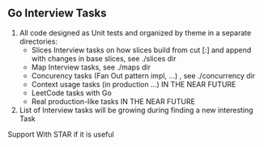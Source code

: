 ## Go Interview Tasks

1. All code designed as Unit tests and organized by theme in a separate directories:
   * Slices Interview tasks on how slices build from cut [:] and append with changes in base slices, see ./slices dir
   * Map Interview tasks, see ./maps dir
   * Concurency tasks (Fan Out pattern impl, ...) , see ./concurrency dir
   * Context usage tasks (in production ...) IN THE NEAR FUTURE
   * LeetCode tasks with Go
   * Real production-like tasks IN THE NEAR FUTURE
2. List of Interview tasks will be growing during finding a new interesting Task

Support With STAR if it is useful
